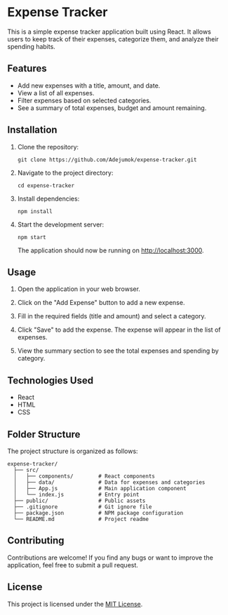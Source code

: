 # Expense Tracker

This is a simple expense tracker application built using React. It allows users to keep track of their expenses, categorize them, and analyze their spending habits.


## Features

- Add new expenses with a title, amount, and date.
- View a list of all expenses.
- Filter expenses based on selected categories.
- See a summary of total expenses, budget and amount remaining.


## Installation

1. Clone the repository:

   ```shell
   git clone https://github.com/Adejumok/expense-tracker.git
   ```

2. Navigate to the project directory:

   ```shell
   cd expense-tracker
   ```

3. Install dependencies:

   ```shell
   npm install
   ```

4. Start the development server:

   ```shell
   npm start
   ```

   The application should now be running on [http://localhost:3000](http://localhost:3000).


## Usage

1. Open the application in your web browser.

2. Click on the "Add Expense" button to add a new expense.

3. Fill in the required fields (title and amount) and select a category.

4. Click "Save" to add the expense. The expense will appear in the list of expenses.

5. View the summary section to see the total expenses and spending by category.


## Technologies Used

- React
- HTML
- CSS


## Folder Structure

The project structure is organized as follows:

```
expense-tracker/
  ├── src/
  │   ├── components/        # React components
  │   ├── data/              # Data for expenses and categories
  │   ├── App.js             # Main application component
  │   └── index.js           # Entry point
  ├── public/                # Public assets
  ├── .gitignore             # Git ignore file
  ├── package.json           # NPM package configuration
  └── README.md              # Project readme
```

## Contributing

Contributions are welcome! If you find any bugs or want to improve the application, feel free to submit a pull request.

## License

This project is licensed under the [MIT License](LICENSE).
